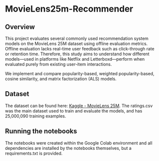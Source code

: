 # MovieLens25m-Recommender

## Overview
This project evaluates several commonly used recommendation system models on the MovieLens 25M dataset using offline evaluation metrics. Offline evaluation lacks real-time user feedback such as click-through rate or retention time. Therefore, this study aims to understand how different models—used in platforms like Netflix and Letterboxd—perform when evaluated purely from existing user-item interactions.

We implement and compare popularity-based, weighted popularity-based, cosine similarity, and matrix factorization (ALS) models.

## Dataset
The dataset can be found here: [Kaggle - MovieLens 25M](https://www.kaggle.com/datasets/garymk/movielens-25m-dataset/data). The ratings.csv was the main dataset used to train and evaluate the models, and has 25,000,090 training examples.

## Running the notebooks
The notebooks were created within the Google Colab environment and all dependencies are installed by the notebooks themselves, but a requirements.txt is provided.
